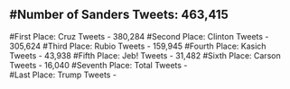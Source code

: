 #Number of Sanders Tweets: 463,415
---
#First Place: Cruz Tweets - 380,284
#Second Place: Clinton Tweets - 305,624
#Third Place: Rubio Tweets - 159,945
#Fourth Place: Kasich Tweets - 43,938
#Fifth Place: Jeb! Tweets - 31,482
#Sixth Place: Carson Tweets - 16,040
#Seventh Place: Total Tweets -  
#Last Place: Trump Tweets - 
